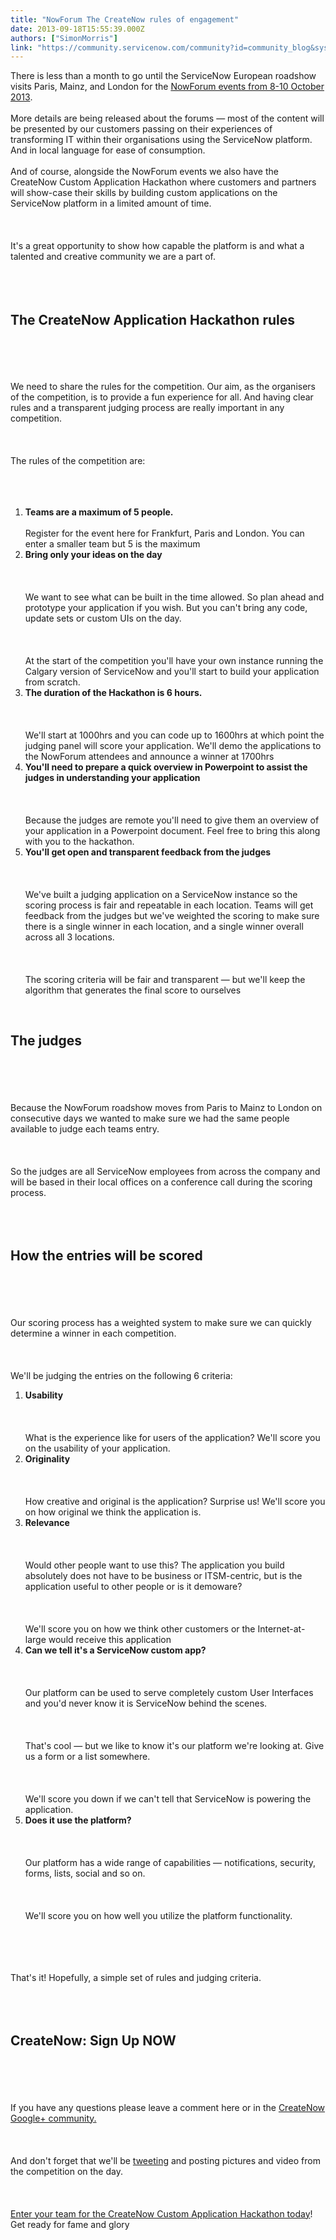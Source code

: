 ```yaml
---
title: "NowForum The CreateNow rules of engagement"
date: 2013-09-18T15:55:39.000Z
authors: ["SimonMorris"]
link: "https://community.servicenow.com/community?id=community_blog&sys_id=352d66e5dbd0dbc01dcaf3231f96192b"
---
```

<p>There is less than a month to go until the ServiceNow European roadshow visits Paris, Mainz, and London for the <a title="w.servicenowforum.com/" href="http://www.servicenowforum.com/">NowForum events from 8-10 October 2013</a>.<br /><br />More details are being released about the forums — most of the content will be presented by our customers passing on their experiences of transforming IT within their organisations using the ServiceNow platform. And in local language for ease of consumption.<br /><br />And of course, alongside the NowForum events we also have the CreateNow Custom Application Hackathon where customers and partners will show-case their skills by building custom applications on the ServiceNow platform in a limited amount of time. <br /><br /><br /><br />It's a great opportunity to show how capable the platform is and what a talented and creative community we are a part of.<br /><br /><br /><br /><h2>The CreateNow Application Hackathon rules</h2><br /><br /><br /><br />We need to share the rules for the competition. Our aim, as the organisers of the competition, is to provide a fun experience for all. And having clear rules and a transparent judging process are really important in any competition.<br /><br /><br /><br />The rules of the competition are:<br /><br /><br /><br /><ol><li><b>Teams are a maximum of 5 people.</b><br /><br />Register for the event here for Frankfurt, Paris and London. You can enter a smaller team but 5 is the maximum</li><li><b>Bring only your ideas on the day</b><br /><br /><br /><br />We want to see what can be built in the time allowed. So plan ahead and prototype your application if you wish. But you can't bring any code, update sets or custom UIs on the day.<br /><br /><br /><br />At the start of the competition you'll have your own instance running the Calgary version of ServiceNow and you'll start to build your application from scratch.</li><li><b>The duration of the Hackathon is 6 hours.</b><br /><br /><br /><br />We'll start at 1000hrs and you can code up to 1600hrs at which point the judging panel will score your application. We'll demo the applications to the NowForum attendees and announce a winner at 1700hrs</li><li><b>You'll need to prepare a quick overview in Powerpoint to assist the judges in understanding your application</b><br /><br /><br /><br />Because the judges are remote you'll need to give them an overview of your application in a Powerpoint document. Feel free to bring this along with you to the hackathon.</li><li><b>You'll get open and transparent feedback from the judges</b><br /><br /><br /><br />We've built a judging application on a ServiceNow instance so the scoring process is fair and repeatable in each location. Teams will get feedback from the judges but we've weighted the scoring to make sure there is a single winner in each location, and a single winner overall across all 3 locations.<br /><br /><br /><br />The scoring criteria will be fair and transparent — but we'll keep the algorithm that generates the final score to ourselves</li></ol><br /><h2>The judges</h2><br /><br /><br /><br />Because the NowForum roadshow moves from Paris to Mainz to London on consecutive days we wanted to make sure we had the same people available to judge each teams entry.<br /><br /><br /><br />So the judges are all ServiceNow employees from across the company and will be based in their local offices on a conference call during the scoring process.<br /><br /><br /><br /><h2>How the entries will be scored</h2><br /><br /><br /><br />Our scoring process has a weighted system to make sure we can quickly determine a winner in each competition.<br /><br /><br /><br />We'll be judging the entries on the following 6 criteria:<br /><ol><li><b>Usability</b><br /><br /><br /><br />What is the experience like for users of the application? We'll score you on the usability of your application.</li><li><b>Originality</b><br /><br /><br /><br />How creative and original is the application? Surprise us! We'll score you on how original we think the application is.</li><li><b>Relevance</b><br /><br /><br /><br />Would other people want to use this? The application you build absolutely does not have to be business or ITSM-centric, but is the application useful to other people or is it demoware?<br /><br /><br /><br />We'll score you on how we think other customers or the Internet-at-large would receive this application</li><li><b>Can we tell it's a ServiceNow custom app?</b><br /><br /><br /><br />Our platform can be used to serve completely custom User Interfaces and you'd never know it is ServiceNow behind the scenes.<br /><br /><br /><br />That's cool — but we like to know it's our platform we're looking at. Give us a form or a list somewhere.<br /><br /><br /><br />We'll score you down if we can't tell that ServiceNow is powering the application.<br /></li><li><b>Does it use the platform?</b><br /><br /><br /><br />Our platform has a wide range of capabilities — notifications, security, forms, lists, social and so on.<br /><br /><br /><br />We'll score you on how well you utilize the platform functionality.<br /></li></ol><br /><br /><br /><br />That's it! Hopefully, a simple set of rules and judging criteria.<br /><br /><br /><br /><h2>CreateNow: Sign Up NOW</h2><br /><br /><br /><br />If you have any questions please leave a comment here or in the <a title="lus.google.com/communities/111051143571906675184" href="https://plus.google.com/communities/111051143571906675184">CreateNow Google+ community.</a><br /><br /><br /><br />And don't forget that we'll be <a title="witter.com/CreateNowSimon" href="https://twitter.com/CreateNowSimon">tweeting</a> and posting pictures and video from the competition on the day.<br /><br /><br /><br /><a title="w.servicenowforum.com/" href="http://www.servicenowforum.com/">Enter your team for the CreateNow Custom Application Hackathon today</a>! Get ready for fame and glory<br /><br /><br /></p>